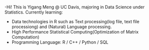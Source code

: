 -Hi! This is Yigang Meng @ UC Davis, majoring in Data Science under Statistics.
Currently learning:
- Data technologies in R such as Text processing(log file, text file processiong) and (Natural) Language processing.
- High Performance Statistical Computing(Optimization of Matrix Computation)
- Programming Language: R / C++ / Python / SQL
